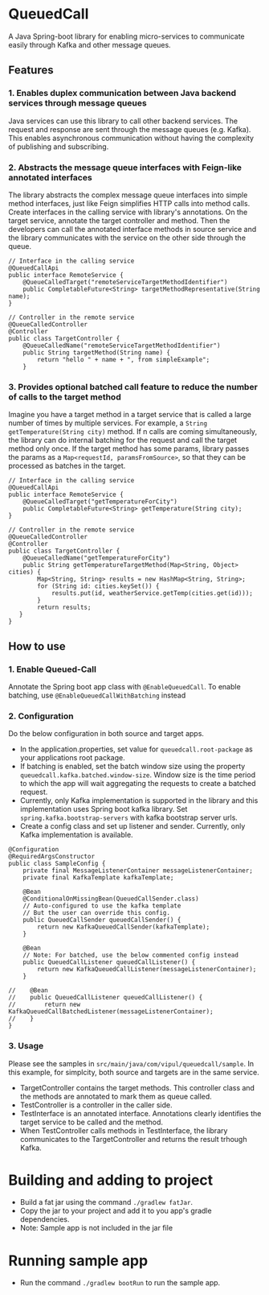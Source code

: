 # QueuedCall
A Java Spring-boot library for enabling micro-services to communicate easily through Kafka and other message queues.

## Features
### 1. Enables duplex communication between Java backend services through message queues
Java services can use this library to call other backend services. The request and response are sent through the message queues (e.g. Kafka). This enables asynchronous communication without having the complexity of publishing and subscribing.
   
### 2. Abstracts the message queue interfaces with Feign-like annotated interfaces
The library abstracts the complex message queue interfaces into simple method interfaces, just like Feign simplifies HTTP calls into method calls. Create interfaces in the calling service with library's annotations.
On the target service, annotate the target controller and method. Then the developers can call the annotated interface methods in source service and the library communicates with the service on the other side through the queue.
```
// Interface in the calling service
@QueuedCallApi
public interface RemoteService {
    @QueueCalledTarget("remoteServiceTargetMethodIdentifier")
    public CompletableFuture<String> targetMethodRepresentative(String name);
}
```
```
// Controller in the remote service
@QueueCalledController
@Controller
public class TargetController {
    @QueueCalledName("remoteServiceTargetMethodIdentifier")
    public String targetMethod(String name) {
        return "hello " + name + ", from simpleExample";
    }
```
### 3. Provides optional batched call feature to reduce the number of calls to the target method
Imagine you have a target method in a target service that is called a large number of times by multiple services. For example, a `String getTemperature(String city)` method.
If n calls are coming simultaneously, the library can do internal batching for the request and call the target method only once. If the target method has some params, library passes the params as a `Map<requestId, paramsFromSource>`,
so that they can be processed as batches in the target.
```
// Interface in the calling service
@QueuedCallApi
public interface RemoteService {
    @QueueCalledTarget("getTemperatureForCity")
    public CompletableFuture<String> getTemperature(String city);
}
```
```
// Controller in the remote service
@QueueCalledController
@Controller
public class TargetController {
    @QueueCalledName("getTemperatureForCity")
    public String getTemperatureTargetMethod(Map<String, Object> cities) {
        Map<String, String> results = new HashMap<String, String>;
        for (String id: cities.keySet()) {
            results.put(id, weatherService.getTemp(cities.get(id)));
        }
        return results;
   }
}
```

## How to use
### 1. Enable Queued-Call
Annotate the Spring boot app class with `@EnableQueuedCall`. To enable batching, use `@EnableQueuedCallWithBatching` instead

### 2. Configuration
Do the below configuration in both source and target apps.
- In the application.properties, set value for `queuedcall.root-package` as your applications root package.
- If batching is enabled, set the batch window size using the property `queuedcall.kafka.batched.window-size`. Window size is the time period to which the app will wait aggregating the requests to create a batched request.
- Currently, only Kafka implementation is supported in the library and this implementation uses Spring boot kafka library. Set `spring.kafka.bootstrap-servers` with kafka bootstrap server urls.
- Create a config class and set up listener and sender. Currently, only Kafka implementation is available.
```
@Configuration
@RequiredArgsConstructor
public class SampleConfig {
    private final MessageListenerContainer messageListenerContainer;
    private final KafkaTemplate kafkaTemplate;

    @Bean
    @ConditionalOnMissingBean(QueuedCallSender.class)
    // Auto-configured to use the kafka template
    // But the user can override this config.
    public QueuedCallSender queuedCallSender() {
        return new KafkaQueuedCallSender(kafkaTemplate);
    }
    
    @Bean
    // Note: For batched, use the below commented config instead
    public QueuedCallListener queuedCallListener() {
        return new KafkaQueuedCallListener(messageListenerContainer);
    }

//    @Bean
//    public QueuedCallListener queuedCallListener() {
//        return new KafkaQueuedCallBatchedListener(messageListenerContainer);
//    }
}
```
### 3. Usage
Please see the samples in `src/main/java/com/vipul/queuedcall/sample`. In this example, for simplcity, both source and targets are in the same service.
- TargetController contains the target methods. This controller class and the methods are annotated to mark them as queue called.
- TestController is a controller in the caller side.
- TestInterface is an annotated interface. Annotations clearly identifies the target service to be called and the method.
- When TestController calls methods in TestInterface, the library communicates to the TargetController and returns the result trhough Kafka.

# Building and adding to project
- Build a fat jar using the command `./gradlew fatJar`.
- Copy the jar to your project and add it to you app's gradle dependencies.
- Note: Sample app is not included in the jar file

# Running sample app
- Run the command `./gradlew bootRun` to run the sample app.
